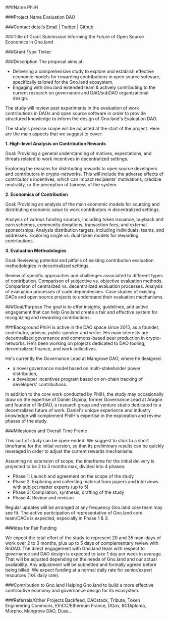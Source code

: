 ###Name
PhilH

###Project Name
Evaluation DAO

###Contact details
[Email](mailto:philh@tribute.coop) | [Twitter](https://twitter.com/phil_h) | [Github](https://github.com/PhilH)

###Title of Grant Submission
Informing the Future of Open Source Economics in Gno.land

###Grant Type
Tinker

###Description
The proposal aims at:
- Delivering a comprehensive study to explore and establish effective economic models for rewarding contributions in open source software, specifically tailored for the Gno.land ecosystem.
- Engaging with Gno.land extended team & actively contributing to the current research on governance and DAO/subDAO organizational design.

The study will review past experiments in the evaluation of work contributions in DAOs and open source software in order to provide structured knowledge to inform the design of Gno.land's Evaluation DAO.

The study's precise scope will be adjusted at the start of the project. Here are the main aspects that we suggest to cover:

**1. High-level Analysis on Contribution Rewards**

Goal: Providing a general understanding of motives, expectations, and threats related to work incentives in decentralized settings.

Exploring the reasons for distributing rewards to open source developers and contributors in crypto-networks. This will include the adverse effects of contributor's incentives, which can impact recipients' motivations, credible neutrality, or the perception of fairness of the system.

**2. Economics of Contribution**

Goal: Providing an analysis of the main economic models for sourcing and distributing economic value to work contributors in decentralized settings.

Analysis of various funding sources, including token issuance, buyback and earn schemes, community donations, transaction fees, and external sponsorships.
Analysis distribution targets, including individuals, teams, and addresses.
Exploring single vs. dual token models for rewarding contributions.

**3. Evaluation Methodologies**

Goal: Reviewing potential and pitfalls of existing contribution evaluation methodologies in decentralized settings.

Review of specific approaches and challenges associated to different types of contribution.
Comparison of subjective vs. objective evaluation methods.
Comparison of centralized vs. decentralized evaluation processes.
Analysis of evaluation processes of code dependencies.
Case studies of existing DAOs and open source projects to understand their evaluation mechanisms.


###Goal/Purpose
The goal is to offer insights, guidelines, and active engagement that can help Gno.land create a fair and effective system for recognizing and rewarding contributions.


###Background
PhilH is active in the DAO space since 2015, as a founder, contributor, advisor, public speaker and writer. His main interests are decentralized governance and commons-based peer production in crypto-networks. He's been working on projects dedicated to DAO tooling, decentralized finance, and work collectives.

He's currently the Governance Lead at Mangrove DAO, where he designed:
- a novel governance model based on multi-stakeholder power distribution,
- a developer incentives program based on on-chain tracking of developers' contributions.

In addition to the core work conducted by PhilH, the study may occasionally draw on the expertise of Daniel Ospina, former Governance Lead at Aragon and founder of RnDAO, a research group and venture studio dedicated to a decentralized future of work. Daniel's unique experience and industry knowledge will complement PhilH's expertise in the exploration and review phases of the study.

###Milestones and Overall Time Frame

This sort of study can be open-ended. We suggest to stick to a short timeframe for the initial version, so that its preliminary results can be quickly leveraged in order to adjust the current rewards mechanisms.

Assuming no extension of scope, the timeframe for the initial delivery is projected to be 2 to 3 months max, divided into 4 phases:
- Phase 1: Launch and agreement on the scope of the study
- Phase 2: Exploring and collecting material from papers and interviews with subject matter experts (up to 5)
- Phase 3: Compilation, synthesis, drafting of the study
- Phase 4: Review and revision

Regular updates will be arranged at any frequency Gno.land core team may see fit.
The active participation of representative of Gno.land core team/DAOs is expected, especially in Phase 1 & 3.

###Idea for Fair Funding

We expect the total effort of the study to represent 20 and 35 man-days of work over 2 to 3 months, plus up to 5 days of complementary review with RnDAO.
The direct engagement with Gno.land team with respect to governance and DAO design is expected to take 1 day per week in average. That will be adjusted depending on the needs of Gno.land and our actual availability. Any adjustment will be submitted and formally agreed before being billed.
We expect funding at a normal daily rate for senior/expert resources (1k€ daily rate).

###Contribution to Gno.land
Helping Gno.land to build a more effective contributive economy and governance design for its ecosystem.

###Referrals/Other Projects
Backfeed, DAOstack, Tribute, Token Engineering Commons, EthCC/Ethereum France, DGov, BCDiploma, Morpho, Mangrove DAO, Dusa...
